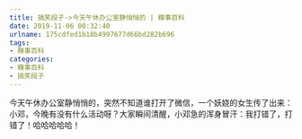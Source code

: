```yaml
---
title: 搞笑段子->今天午休办公室静悄悄的 | 糗事百科
date: 2019-11-06 00:32:40
urlname: 175cdfed1b18b4997677d66bd282b696
tags: 
- 糗事百科
categories:
- 糗事百科
- 搞笑段子
---
```

今天午休办公室静悄悄的，突然不知道谁打开了微信，一个妖娆的女生传了出来：小邓，今晚有没有什么活动呀？大家瞬间清醒，小邓急的浑身冒汗：我打错了，打错了！哈哈哈哈哈！


